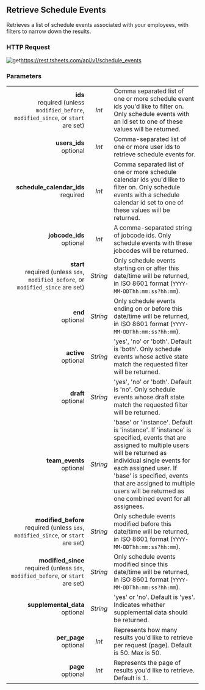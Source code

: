 ## Retrieve Schedule Events

Retrieves a list of schedule events associated with your employees, with filters to narrow down the results.

### HTTP Request

<img src="../../images/get.png" alt="get"/><api>https://rest.tsheets.com/api/v1/schedule_events</api>

### Parameters

|                |             |             |
| -------------: | :---------: | ----------- |
| **ids**<br/>required (unless `modified_before`, `modified_since`, or `start` are set) | _Int_ | Comma separated list of one or more schedule event ids you'd like to filter on. Only schedule events with an id set to one of these values will be returned. |
| **users_ids**<br/>optional | _Int_ | Comma-separated list of one or more user ids to retrieve schedule events for. |
| **schedule_calendar_ids**<br/>required | _Int_ | Comma separated list of one or more schedule calendar ids you'd like to filter on. Only schedule events with a schedule calendar id set to one of these values will be returned. |
| **jobcode_ids**<br/>optional | _Int_ | A comma-separated string of jobcode ids. Only schedule events with these jobcodes will be returned. |
| **start**<br/>required (unless `ids`, `modified_before`, or `modified_since` are set) | _String_ | Only schedule events starting on or after this date/time will be returned, in ISO 8601 format (`YYYY-MM-DDThh:mm:ss?hh:mm`). |
| **end**<br/>optional | _String_ | Only schedule events ending on or before this date/time will be returned, in ISO 8601 format (`YYYY-MM-DDThh:mm:ss?hh:mm`). |
| **active**<br/>optional | _String_ | 'yes', 'no' or 'both'. Default is 'both'. Only schedule events whose active state match the requested filter will be returned. |
| **draft**<br/>optional | _String_ | 'yes', 'no' or 'both'. Default is 'no'. Only schedule events whose draft state match the requested filter will be returned. |
| **team_events**<br/>optional | _String_ | 'base' or 'instance'. Default is 'instance'. If 'instance' is specified, events that are assigned to multiple users will be returned as individual single events for each assigned user. If 'base' is specified, events that are assigned to multiple users will be returned as one combined event for all assignees. |
| **modified_before**<br/>required (unless `ids`, `modified_since`, or `start` are set) | _String_ | Only schedule events modified before this date/time will be returned, in ISO 8601 format (`YYYY-MM-DDThh:mm:ss?hh:mm`). |
| **modified_since**<br/>required (unless `ids`, `modified_before`, or `start` are set) | _String_ | Only schedule events modified since this date/time will be returned, in ISO 8601 format (`YYYY-MM-DDThh:mm:ss?hh:mm`). |
| **supplemental_data**<br/>optional | _String_ | 'yes' or 'no'. Default is 'yes'. Indicates whether supplemental data should be returned. |
| **per_page**<br/>optional | _Int_ | Represents how many results you'd like to retrieve per request (page). Default is 50. Max is 50. |
| **page**<br/>optional | _Int_ | Represents the page of results you'd like to retrieve. Default is 1. |

